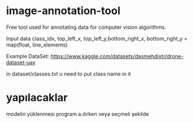 # image-annotation-tool
Free tool used for annotating data for computer vision algorithms. 

Input data
class_idx, top_left_x, top_left_y,bottom_right_x, bottom_right_y = map(float, line_elements)

Example DataSet: https://www.kaggle.com/datasets/dasmehdixtr/drone-dataset-uav


in dataset/classes.txt u need to put class name in it


# yapılacaklar
modelin yüklenmesi program a.ılırken veya seçmeli şekilde
